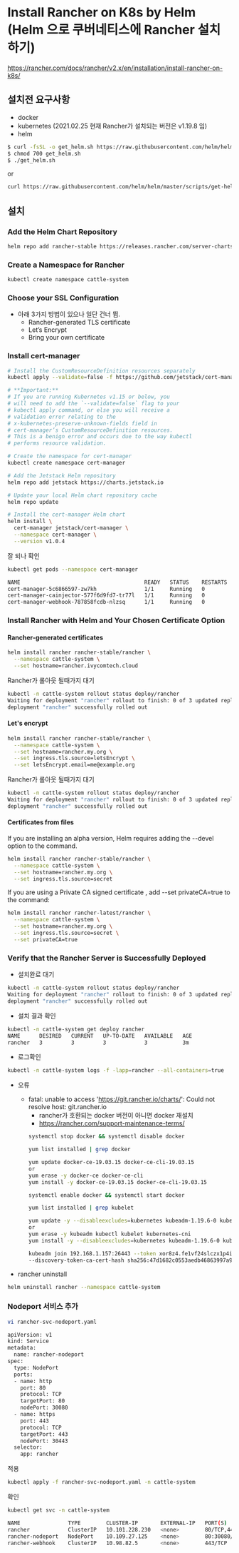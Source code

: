 # Install Rancher on K8s by Helm (Helm 으로 쿠버네티스에 Rancher 설치하기)
https://rancher.com/docs/rancher/v2.x/en/installation/install-rancher-on-k8s/

## 설치전 요구사항
- docker
- kubernetes (2021.02.25 현재 Rancher가 설치되는 버전은 v1.19.8 임)
- helm
```bash
$ curl -fsSL -o get_helm.sh https://raw.githubusercontent.com/helm/helm/master/scripts/get-helm-3
$ chmod 700 get_helm.sh
$ ./get_helm.sh
```
or
```bash
curl https://raw.githubusercontent.com/helm/helm/master/scripts/get-helm-3 | bash
```

## 설치

### Add the Helm Chart Repository
```bash
helm repo add rancher-stable https://releases.rancher.com/server-charts/stable
```

### Create a Namespace for Rancher
```bash
kubectl create namespace cattle-system
```

### Choose your SSL Configuration
- 아래 3가지 방법이 있으나 일단 건너 뜀.
  - Rancher-generated TLS certificate
  - Let’s Encrypt
  - Bring your own certificate

### Install cert-manager
```bash
# Install the CustomResourceDefinition resources separately
kubectl apply --validate=false -f https://github.com/jetstack/cert-manager/releases/download/v1.0.4/cert-manager.crds.yaml

# **Important:**
# If you are running Kubernetes v1.15 or below, you
# will need to add the `--validate=false` flag to your
# kubectl apply command, or else you will receive a
# validation error relating to the
# x-kubernetes-preserve-unknown-fields field in
# cert-manager’s CustomResourceDefinition resources.
# This is a benign error and occurs due to the way kubectl
# performs resource validation.

# Create the namespace for cert-manager
kubectl create namespace cert-manager

# Add the Jetstack Helm repository
helm repo add jetstack https://charts.jetstack.io

# Update your local Helm chart repository cache
helm repo update

# Install the cert-manager Helm chart
helm install \
  cert-manager jetstack/cert-manager \
  --namespace cert-manager \
  --version v1.0.4
```

잘 되나 확인
```bash
kubectl get pods --namespace cert-manager

NAME                                       READY   STATUS    RESTARTS   AGE
cert-manager-5c6866597-zw7kh               1/1     Running   0          2m
cert-manager-cainjector-577f6d9fd7-tr77l   1/1     Running   0          2m
cert-manager-webhook-787858fcdb-nlzsq      1/1     Running   0          2m
```

### Install Rancher with Helm and Your Chosen Certificate Option
#### Rancher-generated certificates
```bash
helm install rancher rancher-stable/rancher \
  --namespace cattle-system \
  --set hostname=rancher.ivycomtech.cloud
```
Rancher가 롤아웃 될때가지 대기
```bash
kubectl -n cattle-system rollout status deploy/rancher
Waiting for deployment "rancher" rollout to finish: 0 of 3 updated replicas are available...
deployment "rancher" successfully rolled out
```
#### Let's encrypt
```bash
helm install rancher rancher-stable/rancher \
  --namespace cattle-system \
  --set hostname=rancher.my.org \
  --set ingress.tls.source=letsEncrypt \
  --set letsEncrypt.email=me@example.org
```
Rancher가 롤아웃 될때가지 대기
```bash
kubectl -n cattle-system rollout status deploy/rancher
Waiting for deployment "rancher" rollout to finish: 0 of 3 updated replicas are available...
deployment "rancher" successfully rolled out
```
#### Certificates from files
If you are installing an alpha version, Helm requires adding the --devel option to the command.
```bash
helm install rancher rancher-stable/rancher \
  --namespace cattle-system \
  --set hostname=rancher.my.org \
  --set ingress.tls.source=secret
```
If you are using a Private CA signed certificate , add --set privateCA=true to the command:
```bash
helm install rancher rancher-latest/rancher \
  --namespace cattle-system \
  --set hostname=rancher.my.org \
  --set ingress.tls.source=secret \
  --set privateCA=true
```

### Verify that the Rancher Server is Successfully Deployed
- 설치완료 대기
```bash
kubectl -n cattle-system rollout status deploy/rancher
Waiting for deployment "rancher" rollout to finish: 0 of 3 updated replicas are available...
deployment "rancher" successfully rolled out
```
- 설치 결과 확인
```bash
kubectl -n cattle-system get deploy rancher
NAME      DESIRED   CURRENT   UP-TO-DATE   AVAILABLE   AGE
rancher   3         3         3            3           3m
```
- 로그확인
```bash
kubectl -n cattle-system logs -f -lapp=rancher --all-containers=true
```
- 오류
  - fatal: unable to access 'https://git.rancher.io/charts/': Could not resolve host: git.rancher.io
    - rancher가 호환되는 docker 버전이 아니면 docker 재설치
    - https://rancher.com/support-maintenance-terms/
    ```bash
    systemctl stop docker && systemctl disable docker
    
    yum list installed | grep docker
    
    yum update docker-ce-19.03.15 docker-ce-cli-19.03.15
    or
    yum erase -y docker-ce docker-ce-cli
    yum install -y docker-ce-19.03.15 docker-ce-cli-19.03.15
    
    systemctl enable docker && systemctl start docker
    ```
    ```bash
    yum list installed | grep kubelet
    
    yum update -y --disableexcludes=kubernetes kubeadm-1.19.6-0 kubectl-1.19.6-0 kubelet-1.19.6-0 kubernetes-cni
    or
    yum erase -y kubeadm kubectl kubelet kubernetes-cni
    yum install -y --disableexcludes=kubernetes kubeadm-1.19.6-0 kubectl-1.19.6-0 kubelet-1.19.6-0 kubernetes-cni
    
    kubeadm join 192.168.1.157:26443 --token xor8z4.fe1vf24slczx1p4i \
    --discovery-token-ca-cert-hash sha256:47d1682c0553aedb46863997a981572fdd25a4069038be1827c0ab482dce7aac
    ```
    
- rancher uninstall
```bash
helm uninstall rancher --namespace cattle-system
```

### Nodeport 서비스 추가
```bash
vi rancher-svc-nodeport.yaml

apiVersion: v1
kind: Service
metadata:
  name: rancher-nodeport
spec:
  type: NodePort
  ports:
  - name: http
    port: 80
    protocol: TCP
    targetPort: 80
    nodePort: 30080
  - name: https
    port: 443
    protocol: TCP
    targetPort: 443
    nodePort: 30443
  selector:
    app: rancher
```
적용
```bash
kubectl apply -f rancher-svc-nodeport.yaml -n cattle-system
```
확인
```bash
kubectl get svc -n cattle-system

NAME               TYPE        CLUSTER-IP       EXTERNAL-IP   PORT(S)                      AGE
rancher            ClusterIP   10.101.228.230   <none>        80/TCP,443/TCP               169m
rancher-nodeport   NodePort    10.109.27.125    <none>        80:30080/TCP,443:30443/TCP   52m
rancher-webhook    ClusterIP   10.98.82.5       <none>        443/TCP                      167m
```
